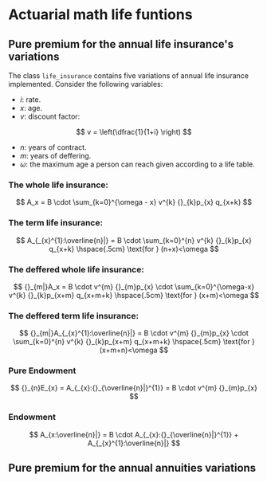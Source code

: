 # Actuarial math life funtions


## Pure premium for  the annual life insurance's variations

The class ``life_insurance`` contains five variations of annual life insurance implemented. Consider the following variables:

* $i$: rate.
* $x$: age.
* $v$: discount factor: 

$$
v = \left(\dfrac{1}{1+i} \right)
$$

* $n$: years of contract.
* $m$: years of deffering.
* $\omega$: the maximum age a person can reach given according to a life table.

### The whole life insurance: 
$$
A_x = B \cdot \sum_{k=0}^{\omega - x} v^{k} {}_{k}p_{x} q_{x+k}
$$

### The term life insurance:
$$
A_{_{x}^{1}:\overline{n}|} = B \cdot \sum_{k=0}^{n} v^{k} {}_{k}p_{x} q_{x+k} \hspace{.5cm} \text{for } (n+x)<\omega
$$

### The deffered whole life insurance:

$$
{}_{m|}A_x = B \cdot v^{m} {}_{m}p_{x}  \cdot \sum_{k=0}^{\omega-x} v^{k} {}_{k}p_{x+m} q_{x+m+k} \hspace{.5cm} \text{for } (x+m)<\omega
$$

### The deffered term life insurance:

$$
{}_{m|}A_{_{x}^{1}:\overline{n}|} = B \cdot v^{m} {}_{m}p_{x}  \cdot \sum_{k=0}^{n} v^{k} {}_{k}p_{x+m} q_{x+m+k} \hspace{.5cm} \text{for } (x+m+n)<\omega
$$

### Pure Endowment

$$
{}_{n}E_{x} = A_{_{x}:{}_{\overline{n}|}^{1}} = B \cdot v^{m} {}_{m}p_{x}
$$

### Endowment

$$
A_{x:\overline{n}|} = B \cdot A_{_{x}:{}_{\overline{n}|}^{1}} + A_{_{x}^{1}:\overline{n}|}
$$

## Pure premium for  the annual annuities variations

